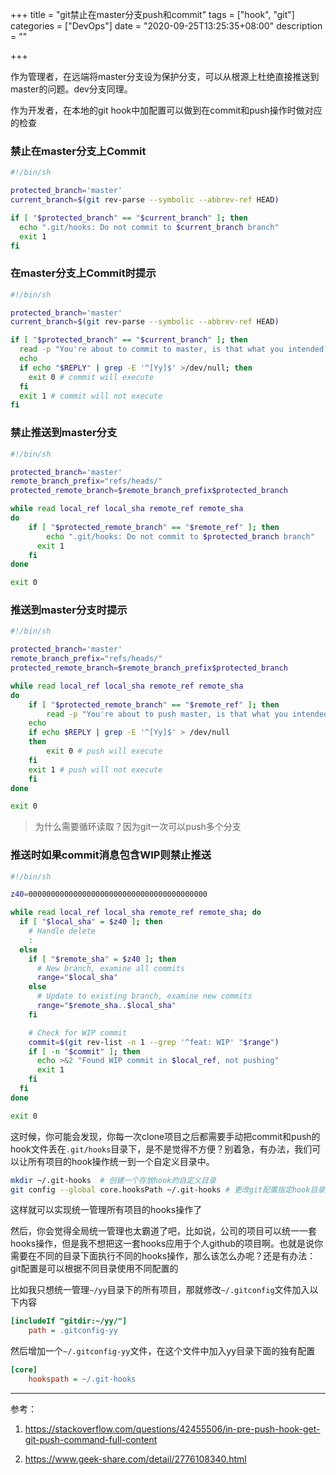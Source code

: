 +++
title = "git禁止在master分支push和commit"
tags = ["hook", "git"]
categories = ["DevOps"]
date = "2020-09-25T13:25:35+08:00"
description = ""

+++



作为管理者，在远端将master分支设为保护分支，可以从根源上杜绝直接推送到master的问题。dev分支同理。

作为开发者，在本地的git hook中加配置可以做到在commit和push操作时做对应的检查



### 禁止在master分支上Commit

```bash
#!/bin/sh

protected_branch='master'
current_branch=$(git rev-parse --symbolic --abbrev-ref HEAD)

if [ "$protected_branch" == "$current_branch" ]; then
  echo ".git/hooks: Do not commit to $current_branch branch"
  exit 1
fi

```



### 在master分支上Commit时提示

```bash
#!/bin/sh

protected_branch='master'
current_branch=$(git rev-parse --symbolic --abbrev-ref HEAD)

if [ "$protected_branch" == "$current_branch" ]; then
  read -p "You're about to commit to master, is that what you intended? [y|n] " -n 1 -r </dev/tty
  echo
  if echo "$REPLY" | grep -E '^[Yy]$' >/dev/null; then
    exit 0 # commit will execute
  fi
  exit 1 # commit will not execute
fi

```



### 禁止推送到master分支

```bash
#!/bin/sh

protected_branch='master'
remote_branch_prefix="refs/heads/"
protected_remote_branch=$remote_branch_prefix$protected_branch

while read local_ref local_sha remote_ref remote_sha
do
	if [ "$protected_remote_branch" == "$remote_ref" ]; then
		echo ".git/hooks: Do not commit to $protected_branch branch"
	  exit 1
	fi
done

exit 0

```



### 推送到master分支时提示

```bash
#!/bin/sh

protected_branch='master'
remote_branch_prefix="refs/heads/"
protected_remote_branch=$remote_branch_prefix$protected_branch

while read local_ref local_sha remote_ref remote_sha
do
	if [ "$protected_remote_branch" == "$remote_ref" ]; then
		read -p "You're about to push master, is that what you intended? [y|n] " -n 1 -r < /dev/tty
    echo
    if echo $REPLY | grep -E '^[Yy]$' > /dev/null
    then
        exit 0 # push will execute
    fi
    exit 1 # push will not execute
	fi
done

exit 0

```

> 为什么需要循环读取？因为git一次可以push多个分支



### 推送时如果commit消息包含WIP则禁止推送

```bash
#!/bin/sh

z40=0000000000000000000000000000000000000000

while read local_ref local_sha remote_ref remote_sha; do
  if [ "$local_sha" = $z40 ]; then
    # Handle delete
    :
  else
    if [ "$remote_sha" = $z40 ]; then
      # New branch, examine all commits
      range="$local_sha"
    else
      # Update to existing branch, examine new commits
      range="$remote_sha..$local_sha"
    fi

    # Check for WIP commit
    commit=$(git rev-list -n 1 --grep '^feat: WIP' "$range")
    if [ -n "$commit" ]; then
      echo >&2 "Found WIP commit in $local_ref, not pushing"
      exit 1
    fi
  fi
done

exit 0

```



这时候，你可能会发现，你每一次clone项目之后都需要手动把commit和push的hook文件丢在`.git/hooks`目录下，是不是觉得不方便？别着急，有办法，我们可以让所有项目的hook操作统一到一个自定义目录中。

```bash
mkdir ~/.git-hooks	# 创建一个存放hook的自定义目录
git config --global core.hooksPath ~/.git-hooks	# 更改git配置指定hook目录到自定义，先别着急执行，往后看
```

这样就可以实现统一管理所有项目的hooks操作了



然后，你会觉得全局统一管理也太霸道了吧，比如说，公司的项目可以统一一套hooks操作，但是我不想把这一套hooks应用于个人github的项目啊。也就是说你需要在不同的目录下面执行不同的hooks操作，那么该怎么办呢？还是有办法：git配置是可以根据不同目录使用不同配置的

比如我只想统一管理`~/yy`目录下的所有项目，那就修改`~/.gitconfig`文件加入以下内容

```ini
[includeIf "gitdir:~/yy/"]
    path = .gitconfig-yy
```

然后增加一个`~/.gitconfig-yy`文件，在这个文件中加入yy目录下面的独有配置

```ini
[core]
    hookspath = ~/.git-hooks
```



---

参考：

1. https://stackoverflow.com/questions/42455506/in-pre-push-hook-get-git-push-command-full-content

2. https://www.geek-share.com/detail/2776108340.html

